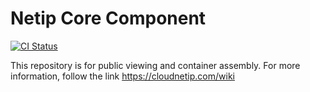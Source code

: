 # Netip Core Component
[![CI Status](https://github.com/oxmix/netip-core/workflows/Package%20release/badge.svg)](https://github.com/oxmix/netip-core/actions/workflows/package-release.yaml)

This repository is for public viewing and container assembly. For more information, follow the link https://cloudnetip.com/wiki
